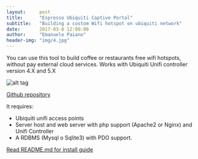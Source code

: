 ```yaml
---
layout:     post
title:      "Espresso Ubiquiti Captive Portal"
subtitle:   "Building a custom Wifi hotspot on ubiquiti network"
date:       2017-03-8 12:00:00
author:     "Emanuele Paiano"
header-img: "img/4.jpg"
---
```


<p>You can use this tool to build coffee or restaurants free wifi hotspots, without pay external cloud services. Works with Ubiquiti Unifi controller version 4.X and 5.X</p>

![alt tag](https://github.com/emanuelepaiano/espresso-freewifi-portal/blob/master/screenshots/en.png?raw=true)

<p><a href="https://github.com/emanuelepaiano/espresso-portal">Github repository</a></p>

<p>It requires:
<ul>
<li>Ubiquiti unifi access points</li>
<li>Server host and web server with php support (Apache2 or Nginx) and Unifi Controller</li>
<li>A RDBMS (Mysql o Sqlite3) with PDO support.</li>
</ul>
</p>

<p><a href="https://github.com/emanuelepaiano/espresso-portal/blob/master/README.md">Read README.md for install guide</a></p>




